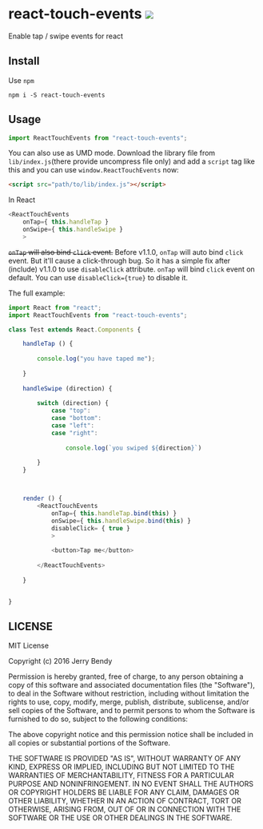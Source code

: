 # react-touch-events  [![](https://img.shields.io/npm/v/react-touch-events.svg)](https://www.npmjs.com/package/react-touch-events)
Enable tap / swipe events for react


## Install

Use `npm`

```shell
npm i -S react-touch-events
```

## Usage

```js
import ReactTouchEvents from "react-touch-events";
```

You can also use as UMD mode. Download the library file from `lib/index.js`(there provide uncompress file only) and add a `script` tag like this and you can use `window.ReactTouchEvents` now:

```html
<script src="path/to/lib/index.js"></script>
```


In React

```js
<ReactTouchEvents 
    onTap={ this.handleTap }
    onSwipe={ this.handleSwipe }
    >
```

~~`onTap` will also bind `click` event.~~ Before v1.1.0, `onTap` will auto bind `click` event. But it'll cause a click-through bug. So it has a simple fix after (include) v1.1.0 to use `disableClick` attribute. `onTap` will bind `click` event on default. You can use `disableClick={true}` to disable it.


The full example:

```js
import React from "react";
import ReactTouchEvents from "react-touch-events";

class Test extends React.Components {

    handleTap () {
    
        console.log("you have taped me");
    
    }
    
    handleSwipe (direction) {
    
        switch (direction) {
            case "top":
            case "bottom":
            case "left":
            case "right":
            
                console.log(`you swiped ${direction}`)
        
        }
    }



    render () {
        <ReactTouchEvents
            onTap={ this.handleTap.bind(this) }
            onSwipe={ this.handleSwipe.bind(this) }
            disableClick= { true }
            >
            
            <button>Tap me</button>
            
        </ReactTouchEvents>
    
    }


}
```

## LICENSE

MIT License

Copyright (c) 2016 Jerry Bendy

Permission is hereby granted, free of charge, to any person obtaining a copy
of this software and associated documentation files (the "Software"), to deal
in the Software without restriction, including without limitation the rights
to use, copy, modify, merge, publish, distribute, sublicense, and/or sell
copies of the Software, and to permit persons to whom the Software is
furnished to do so, subject to the following conditions:

The above copyright notice and this permission notice shall be included in all
copies or substantial portions of the Software.

THE SOFTWARE IS PROVIDED "AS IS", WITHOUT WARRANTY OF ANY KIND, EXPRESS OR
IMPLIED, INCLUDING BUT NOT LIMITED TO THE WARRANTIES OF MERCHANTABILITY,
FITNESS FOR A PARTICULAR PURPOSE AND NONINFRINGEMENT. IN NO EVENT SHALL THE
AUTHORS OR COPYRIGHT HOLDERS BE LIABLE FOR ANY CLAIM, DAMAGES OR OTHER
LIABILITY, WHETHER IN AN ACTION OF CONTRACT, TORT OR OTHERWISE, ARISING FROM,
OUT OF OR IN CONNECTION WITH THE SOFTWARE OR THE USE OR OTHER DEALINGS IN THE
SOFTWARE.


